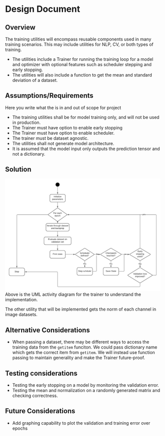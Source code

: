 # Design Document

## Overview

The training utilities will encompass reusable components used in many training scenarios. This may include utilities for NLP, CV, or both types of training.

- The utilities include a Trainer for running the training loop for a model and optimizer with optional features such as scheduler stepping and early stopping.
- The utilities will also include a function to get the mean and standard deviation of a dataset.

## Assumptions/Requirements

Here you write what the is in and out of scope for project

- The training utilities shall be for model training only, and will not be used in production.
- The Trainer must have option to enable early stopping
- The Trainer must have option to enable scheduler.
- The trainer must be dataset agnostic.
- The utilities shall not generate model architecture.
- It is assumed that the model input only outputs the prediction tensor and not a dictionary.

## Solution

![Trainer](./images/trainer_diagram.png)
Above is the UML activity diagram for the trainer to understand the implementation.

The other utility that will be implemented gets the norm of each channel in image datasets.

## Alternative Considerations

- When passing a dataset, there may be different ways to access the training data from the ```getitem``` funciton. We could pass dictionary name which gets the correct item from ```getitem```. We will instead use function passing to maintain generality and make the Trainer future-proof.

## Testing considerations

- Testing the early stopping on a model by monitoring the validation error.
- Testing the mean and normalization on a randomly generated matrix and checking correctness.

## Future Considerations

- Add graphing capability to plot the validation and training error over epochs

